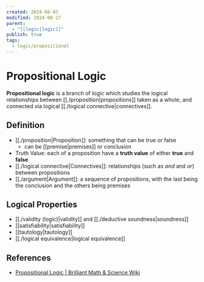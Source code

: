 ```yaml
---
created: 2024-08-03
modified: 2024-08-17
parent:
  - "[[logic|logic]]"
publish: true
tags:
  - logic/propositional
---
```


# Propositional Logic

**Propositional logic** is a branch of logic which studies the logical relationships between [[./proposition|propositions]] taken as a whole, and connected via logical [[./logical connective|connectives]].

## Definition
- [[./proposition|Proposition]]: something that can be true or false
  - can be [[premise|premises]] or conclusion
- Truth Value: each of a proposition have a **truth value** of either **true** and **false**
- [[./logical connective|Connectives]]: relationships (such as *and* and *or*) between propositions
- [[./argument|Argument]]: a sequence of propositions, with the last being the conclusion and the others being premises

## Logical Properties
- [[./validity (logic)|validity]] and [[./deductive soundness|soundness]]
- [[satisfiability|satisfiability]]
- [[tautology|tautology]]
- [[./logical equivalence|logical equivalence]]
## References
- [Propositional Logic | Brilliant Math & Science Wiki](https://brilliant.org/wiki/propositional-logic/)